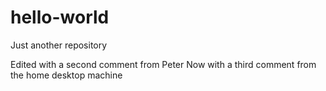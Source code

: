 # hello-world
Just another repository

Edited with a second comment from Peter
 Now with a third comment from the home desktop machine